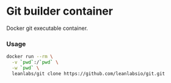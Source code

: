# Git builder container

Docker git executable container.

### Usage

```bash
docker run --rm \
  -v `pwd`:/`pwd` \
  -w `pwd` \
  leanlabs/git clone https://github.com/leanlabsio/git.git
```
